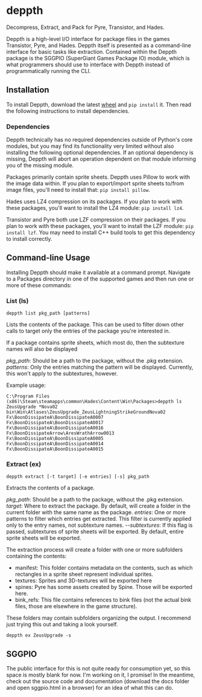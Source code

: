 ﻿# deppth
Decompress, Extract, and Pack for Pyre, Transistor, and Hades.

Deppth is a high-level I/O interface for package files in the games Transistor, Pyre, and Hades. Deppth itself is presented as a command-line interface for basic tasks like extraction. Contained within the Deppth package is the SGGPIO (SuperGiant Games Package IO) module, which is what programmers should use to interface with Deppth instead of programmatically running the CLI.

## Installation

To install Deppth, download the latest [wheel](https://github.com/quaerus/deppth/releases) and `pip install` it. Then read the following instructions to install dependencies.

### Dependencies

Deppth technically has no required dependencies outside of Python's core modules, but you may find its functionality very limited without also installing the following optional dependencies. If an optional dependency is missing, Deppth will abort an operation dependent on that module informing you of the missing module.

Packages primarily contain sprite sheets. Deppth uses Pillow to work with the image data within. If you plan to export/import sprite sheets to/from image files, you'll need to install that: `pip install pillow`.

Hades uses LZ4 compression on its packages. If you plan to work with these packages, you'll want to install the LZ4 module: `pip install lz4`.

Transistor and Pyre both use LZF compression on their packages. If you plan to work with these packages, you'll want to install the LZF module: `pip install lzf`. You may need to install C++ build tools to get this dependency to install correctly.

## Command-line Usage

Installing Deppth should make it available at a command prompt. Navigate to a Packages directory in one of the supported games and then run one or more of these commands:

### List (ls)

    deppth list pkg_path [patterns]
Lists the contents of the package. This can be used to filter down other calls to target only the entries of the package you're interested in.

If a package contains sprite sheets, which most do, then the subtexture names will also be displayed

*pkg_path*: Should be a path to the package, without the .pkg extension.
*patterns*: Only the entries matching the pattern will be displayed. Currently, this won't apply to the subtextures, however.

Example usage:

    C:\Program Files (x86)\Steam\steamapps\common\Hades\Content\Win\Packages>deppth ls ZeusUpgrade *Nova02
    bin\Win\Atlases\ZeusUpgrade_ZeusLightningStrikeGroundNova02
    Fx\BoonDissipateA\BoonDissipateA0007
    Fx\BoonDissipateA\BoonDissipateA0017
    Fx\BoonDissipateA\BoonDissipateA0016
    Fx\BoonDissipateArrow\AresWrathArrow0013
    Fx\BoonDissipateA\BoonDissipateA0005
    Fx\BoonDissipateA\BoonDissipateA0014
    Fx\BoonDissipateA\BoonDissipateA0015
### Extract (ex)

    deppth extract [-t target] [-e entries] [-s] pkg_path

Extracts the contents of a package.

*pkg_path*: Should be a path to the package, without the .pkg extension.
*target*: Where to extract the package. By default, will create a folder in the current folder with the same name as the package.
*entries*: One or more patterns to filter which entries get extracted. This filter is currently applied only to the entry names, not subtexture names.
*--subtextures*: If this flag is passed, subtextures of sprite sheets will be exported. By default, entire sprite sheets will be exported.

The extraction process will create a folder with one or more subfolders containing the contents:

 - manifest: This folder contains metadata on the contents, such as which rectangles in a sprite sheet represent individual sprites.
 - textures: Sprites and 3D-textures will be exported here
 - spines: Pyre has some assets created by Spine. Those will be exported here.
 - bink_refs: This file contains references to bink files (not the actual bink files, those are elsewhere in the game structure).

These folders may contain subfolders organizing the output. I recommend just trying this out and taking a look yourself.

    deppth ex ZeusUpgrade -s

 ## SGGPIO

The public interface for this is not quite ready for consumption yet, so this space is mostly blank for now. I'm working on it, I promise! In the meantime, check out the source code and documentation (download the docs folder and open sggpio.html in a browser) for an idea of what this can do.


    

